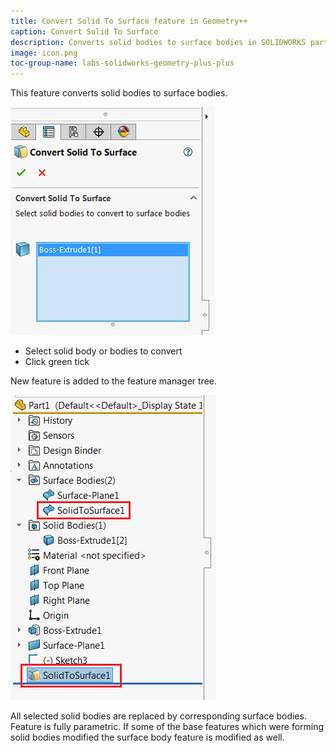 ```yaml
---
title: Convert Solid To Surface feature in Geometry++
caption: Convert Solid To Surface
description: Converts solid bodies to surface bodies in SOLIDWORKS part document preserving the parametric functionality
image: icon.png
toc-group-name: labs-solidworks-geometry-plus-plus
---
```

This feature converts solid bodies to surface bodies.

![Convert solid body to surface body property manager page](convert-solid-to-surface-page.png)

* Select solid body or bodies to convert
* Click green tick

New feature is added to the feature manager tree.

![Solid to surface feature in the feature manager tree](solid-to-surface-feature.png)

All selected solid bodies are replaced by corresponding surface bodies. Feature is fully parametric. If some of the base features which were forming solid bodies modified the surface body feature is modified as well.
